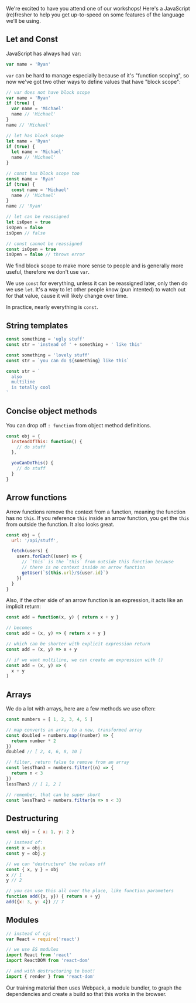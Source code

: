 We're excited to have you attend one of our workshops! Here's a JavaScript (re)fresher to help you get up-to-speed on some features of the language we'll be using.

## Let and Const

JavaScript has always had var:

```js
var name = 'Ryan'
```

`var` can be hard to manage especially because of it's "function scoping", so now we've got two other ways to define values that have "block scope":

```js
// var does not have block scope
var name = 'Ryan'
if (true) {
  var name = 'Michael'
  name // 'Michael'
}
name // 'Michael'

// let has block scope
let name = 'Ryan'
if (true) {
  let name = 'Michael'
  name // 'Michael'
}

// const has block scope too
const name = 'Ryan'
if (true) {
  const name = 'Michael'
  name // 'Michael'
}
name // 'Ryan'

// let can be reassigned
let isOpen = true
isOpen = false
isOpen // false

// const cannot be reassigned
const isOpen = true
isOpen = false // throws error
```

We find block scope to make more sense to people and is generally more useful, therefore we don't use `var`.

We use `const` for everything, unless it can be reassigned later, only then do we use `let`. It's a way to let other people know (pun intented) to watch out for that value, cause it will likely change over time.

In practice, nearly everything is `const`.

## String templates

```js
const something = 'ugly stuff'
const str = 'instead of ' + something + ' like this'

const something = 'lovely stuff'
const str = `you can do ${something} like this`

const str = `
  also
  multiline
  is totally cool
`
```

## Concise object methods

You can drop off `: function` from object method definitions.

```js
const obj = {
  insteadOfThis: function() {
    // do stuff
  },

  youCanDoThis() {
    // do stuff
  }
}
```

## Arrow functions

Arrow functions remove the context from a function, meaning the function has no `this`. If you reference `this` inside an arrow function, you get the `this` from outside the function. It also looks great.

```js
const obj = {
  url: '/api/stuff',

  fetch(users) {
    users.forEach((user) => {
      // `this` is the `this` from outside this function because
      // there is no context inside an arrow function
      getUser(`${this.url}/${user.id}`)
    })
  }
}
```

Also, if the other side of an arrow function is an expression, it acts like an implicit return:

```js
const add = function(x, y) { return x + y }

// becomes
const add = (x, y) => { return x + y }

// which can be shorter with explicit expression return
const add = (x, y) => x + y

// if we want multiline, we can create an expression with ()
const add = (x, y) => (
  x + y
)
```

## Arrays

We do a lot with arrays, here are a few methods we use often:

```js
const numbers = [ 1, 2, 3, 4, 5 ]

// map converts an array to a new, transformed array
const doubled = numbers.map((number) => {
  return number * 2
})
doubled // [ 2, 4, 6, 8, 10 ]

// filter, return false to remove from an array
const lessThan3 = numbers.filter((n) => {
  return n < 3
})
lessThan3 // [ 1, 2 ]

// remember, that can be super short
const lessThan3 = numbers.filter(n => n < 3)
```

## Destructuring

```js
const obj = { x: 1, y: 2 }

// instead of:
const x = obj.x
const y = obj.y

// we can "destructure" the values off
const { x, y } = obj
x // 1
y // 2

// you can use this all over the place, like function parameters
function add({x, y}) { return x + y}
add({x: 3, y: 4}) // 7
```

## Modules

```js
// instead of cjs
var React = require('react')

// we use ES modules
import React from 'react'
import ReactDOM from 'react-dom'

// and with destructuring to boot!
import { render } from 'react-dom'
```

Our training material then uses Webpack, a module bundler, to graph the dependencies and create a build so that this works in the browser.
